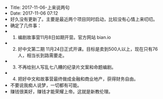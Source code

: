 - Title: 2017-11-06-上来说两句
- Date: 2017-11-06 07:12
- 好久没有更新了。主要是最近两个项目同时启动，比较没有心情上来叨叨。
- 确定了几件事：
- 1. 编剧故事营11月8日如期开营。官方网站 bian.io
- 2. 好中文第二期 11月24日正式开课。目标是卖到500人以上，现在只有76人，相当长到路需要走。
- 3. 不再给别人写乱七八糟的纪录片文案和命题编剧。
- 4. 把好中文和故事营最终做成金融和商业地产，获得财务自由。
- 不要说我痴人说梦，一切都有可能。
- 赚钱很美好，赚钱才能荣耀上帝。这就是新教伦理。
